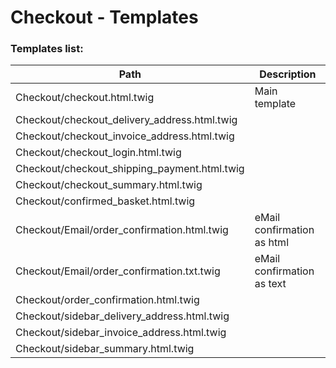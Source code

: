 #  Checkout - Templates 

### Templates list:

| Path                                           | Description                             |
| ---------------------------------------------- | --------------------------------------- |
| Checkout/checkout.html.twig                    | Main template                           |
| Checkout/checkout\_delivery\_address.html.twig |                                         |
| Checkout/checkout\_invoice\_address.html.twig  |                                         |
| Checkout/checkout\_login.html.twig             |                                         |
| Checkout/checkout\_shipping\_payment.html.twig |                                         |
| Checkout/checkout\_summary.html.twig           |                                         |
| Checkout/confirmed\_basket.html.twig           |                                         |
| Checkout/Email/order\_confirmation.html.twig   | eMail confirmation as html              |
| Checkout/Email/order\_confirmation.txt.twig    | eMail confirmation as text |
| Checkout/order\_confirmation.html.twig         |                                         |
| Checkout/sidebar\_delivery\_address.html.twig  |                                         |
| Checkout/sidebar\_invoice\_address.html.twig   |                                         |
| Checkout/sidebar\_summary.html.twig            |                                         |
